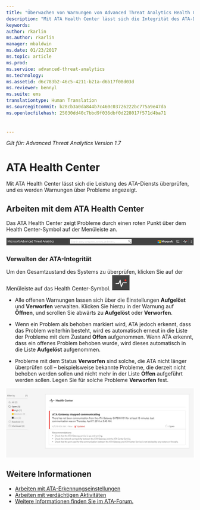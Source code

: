 ```yaml
---
title: "Überwachen von Warnungen von Advanced Threat Analytics Health Center | Microsoft-Dokumentation"
description: "Mit ATA Health Center lässt sich die Integrität des ATA-Diensts überprüfen, und es werden Warnungen über mögliche Probleme angezeigt."
keywords: 
author: rkarlin
ms.author: rkarlin
manager: mbaldwin
ms.date: 01/23/2017
ms.topic: article
ms.prod: 
ms.service: advanced-threat-analytics
ms.technology: 
ms.assetid: d6c783b2-46c5-4211-b21a-d6b17f08d03d
ms.reviewer: bennyl
ms.suite: ems
translationtype: Human Translation
ms.sourcegitcommit: b28cb3a0da844b7c460c03726222bc775a9e47da
ms.openlocfilehash: 25030dd40c7bbd9f036dbf0d228017f571d4ba71


---
```


*Gilt für: Advanced Threat Analytics Version 1.7*



# <a name="ata-health-center"></a>ATA Health Center
Mit ATA Health Center lässt sich die Leistung des ATA-Diensts überprüfen, und es werden Warnungen über Probleme angezeigt.

## <a name="working-with-the-ata-health-center"></a>Arbeiten mit dem ATA Health Center
Das ATA Health Center zeigt Probleme durch einen roten Punkt über dem Health Center-Symbol auf der Menüleiste an.

![Roter Punkt auf der Symbolleiste für das ATA-Integritätscenter](media/ATA-Health-Center-Alert-red-dot.png)

### <a name="managing-ata-health"></a>Verwalten der ATA-Integrität
Um den Gesamtzustand des Systems zu überprüfen, klicken Sie auf der Menüleiste auf das Health Center-Symbol. ![ATA Health Center-Symbol](media/ATA-red-dot.png)

-   Alle offenen Warnungen lassen sich über die Einstellungen **Aufgelöst** und **Verworfen** verwalten. Klicken Sie hierzu in der Warnung auf **Öffnen**, und scrollen Sie abwärts zu **Aufgelöst** oder **Verworfen**.

-   Wenn ein Problem als behoben markiert wird, ATA jedoch erkennt, dass das Problem weiterhin besteht, wird es automatisch erneut in die Liste der Probleme mit dem Zustand **Offen** aufgenommen. Wenn ATA erkennt, dass ein offenes Problem behoben wurde, wird dieses automatisch in die Liste **Aufgelöst** aufgenommen.

-   Probleme mit dem Status **Verworfen** sind solche, die ATA nicht länger überprüfen soll – beispielsweise bekannte Probleme, die derzeit nicht behoben werden sollen und nicht mehr in der Liste **Offen** aufgeführt werden sollen. Legen Sie für solche Probleme **Verworfen** fest.

![Abbildung eines ATA Health Center-Problems](media/ATA-Health-Issue.JPG)

## <a name="see-also"></a>Weitere Informationen
- [Arbeiten mit ATA-Erkennungseinstellungen](working-with-detection-settings.md)
- [Arbeiten mit verdächtigen Aktivitäten](working-with-suspicious-activities.md)
- [Weitere Informationen finden Sie im ATA-Forum.](https://social.technet.microsoft.com/Forums/security/home?forum=mata)



<!--HONumber=Feb17_HO1-->


